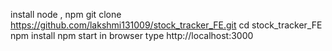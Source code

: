 install node , npm
git clone https://github.com/lakshmi131009/stock_tracker_FE.git
cd stock_tracker_FE
npm install
npm start
in browser type http://localhost:3000
